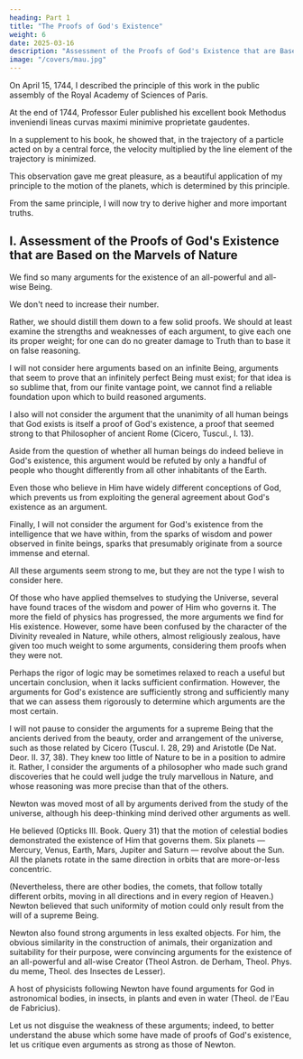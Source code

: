 ```yaml
---
heading: Part 1
title: "The Proofs of God's Existence"
weight: 6
date: 2025-03-16
description: "Assessment of the Proofs of God's Existence that are Based on the Marvels of Nature"
image: "/covers/mau.jpg"
---
```



On April 15, 1744, I described the principle of this work in the public assembly of the Royal Academy of Sciences of Paris.

At the end of 1744, Professor Euler published his excellent book Methodus inveniendi lineas curvas maximi minimive proprietate gaudentes. 

In a supplement to his book, he showed that, in the trajectory of a particle acted on by a central force, the velocity multiplied by the line element of the trajectory is minimized.

This observation gave me great pleasure, as a beautiful application of my principle to the motion of the planets, which is determined by this principle.

From the same principle, I will now try to derive higher and more important truths.


## I. Assessment of the Proofs of God's Existence that are Based on the Marvels of Nature

We find so many arguments for the existence of an all-powerful and all-wise Being.

We don't need to increase their number.

Rather, we should distill them down to a few solid proofs. We should at least examine the strengths and weaknesses of each argument, to give each one its proper weight; for one can do no greater damage to Truth than to base it on false reasoning.

I will not consider here arguments based on an infinite Being, arguments that seem to prove that an infinitely
perfect Being must exist; for that idea is so sublime that, from our finite vantage point, we cannot find a reliable
foundation upon which to build reasoned arguments.

I also will not consider the argument that the unanimity of all human beings that God exists is itself a proof of
God's existence, a proof that seemed strong to that Philosopher of ancient Rome (Cicero, Tuscul., I. 13). 

Aside from the question of whether all human beings do indeed believe in God's existence, this argument would be refuted by only a handful of people who thought differently from all other inhabitants of the Earth.

Even those who believe in Him have widely different conceptions of God, which prevents us from exploiting the general agreement about God's existence as an argument.

Finally, I will not consider the argument for God's existence from the intelligence that we have within, from the
sparks of wisdom and power observed in finite beings, sparks that presumably originate from a source immense
and eternal.

All these arguments seem strong to me, but they are not the type I wish to consider here.

Of those who have applied themselves to studying the Universe, several have found traces of the wisdom and power of Him who governs it. The more the field of physics has progressed, the more arguments we find for His existence. However, some have been confused by the character of the Divinity revealed in Nature, while others, almost religiously zealous, have given too much weight to some arguments, considering them proofs when they were not.

Perhaps the rigor of logic may be sometimes relaxed to reach a useful but uncertain conclusion, when it lacks
sufficient confirmation. However, the arguments for God's existence are sufficiently strong and sufficiently
many that we can assess them rigorously to determine which arguments are the most certain.

I will not pause to consider the arguments for a supreme Being that the ancients derived from the beauty, order
and arrangement of the universe, such as those related by Cicero (Tuscul. I. 28, 29) and Aristotle (De Nat. Deor.
II. 37, 38). They knew too little of Nature to be in a position to admire it. Rather, I consider the arguments of a
philosopher who made such grand discoveries that he could well judge the truly marvellous in Nature, and
whose reasoning was more precise than that of the others.

Newton was moved most of all by arguments derived from the study of the universe, although his deep-thinking
mind derived other arguments as well.

He believed (Opticks III. Book. Query 31) that the motion of celestial bodies demonstrated the existence of Him that governs them. Six planets — Mercury, Venus, Earth, Mars, Jupiter and Saturn — revolve about the Sun. All the planets rotate in the same direction in orbits that are more-or-less concentric. 

(Nevertheless, there are other bodies, the comets, that follow totally different orbits, moving in all directions and in every region of Heaven.) Newton believed that such uniformity of motion could only result from the will of a supreme Being.

Newton also found strong arguments in less exalted objects. For him, the obvious similarity in the construction
of animals, their organization and suitability for their purpose, were convincing arguments for the existence of
an all-powerful and all-wise Creator (Theol Astron. de Derham, Theol. Phys. du meme, Theol. des Insectes de
Lesser).

A host of physicists following Newton have found arguments for God in astronomical bodies, in insects, in
plants and even in water (Theol. de l'Eau de Fabricius).

Let us not disguise the weakness of these arguments; indeed, to better understand the abuse which some have
made of proofs of God's existence, let us critique even arguments as strong as those of Newton.
